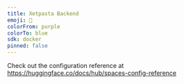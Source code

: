 ```yaml
---
title: Xetpasta Backend
emoji: 👀
colorFrom: purple
colorTo: blue
sdk: docker
pinned: false
---
```


Check out the configuration reference at https://huggingface.co/docs/hub/spaces-config-reference

